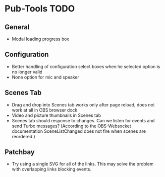 # Pub-Tools TODO

## General

* Modal loading progress box

## Configuration

* Better handling of configuration select boxes when he selected option is
  no longer valid
* None option for mic and speaker

## Scenes Tab

* Drag and drop into Scenes tab works only after page reload, does not work at
  all in OBS browser dock
* Video and picture thumbnails in Scenes tab
* Scenes tab should response to changes. Can we listen for events and send
  Turbo messages? (According to the OBS-Websocket documentation
  SceneListChanged does not fire when scenes are reordered.)

## Patchbay

* Try using a single SVG for all of the links. This may solve the problem with
  overlapping links blocking events.

